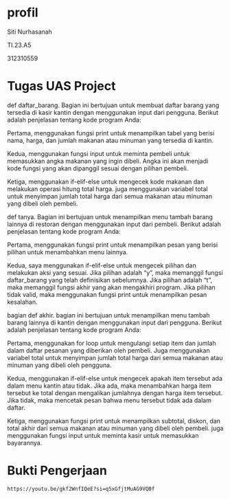 # profil
Siti Nurhasanah

TI.23.A5

312310559

# Tugas UAS Project

def daftar_barang. Bagian ini bertujuan untuk membuat daftar barang yang tersedia di kasir kantin dengan menggunakan input dari pengguna. Berikut adalah penjelasan tentang kode program Anda:

Pertama, menggunakan fungsi print untuk menampilkan tabel yang berisi nama, harga, dan jumlah makanan atau minuman yang tersedia di kantin.

Kedua, menggunakan fungsi input untuk meminta pembeli untuk memasukkan angka makanan yang ingin dibeli. Angka ini akan menjadi kode fungsi yang akan dipanggil sesuai dengan pilihan pembeli.

Ketiga, menggunakan if-elif-else untuk mengecek kode makanan dan melakukan operasi hitung total harga. juga menggunakan variabel total untuk menyimpan jumlah total harga dari semua makanan atau minuman yang dibeli oleh pembeli.

def tanya. Bagian ini bertujuan untuk menampilkan menu tambah barang lainnya di restoran dengan menggunakan input dari pembeli. Berikut adalah penjelasan tentang kode program Anda:

Pertama, menggunakan fungsi print untuk menampilkan pesan yang berisi pilihan untuk menambahkan menu lainnya. 

Kedua, saya menggunakan if-elif-else untuk mengecek pilihan dan melakukan aksi yang sesuai. Jika pilihan adalah “y”, maka memanggil fungsi daftar_barang yang telah definisikan sebelumnya. Jika pilihan adalah “t”, maka memanggil fungsi akhir yang akan mengakhiri program. Jika pilihan tidak valid, maka menggunakan fungsi print untuk menampilkan pesan kesalahan.

bagian def akhir. bagian ini bertujuan untuk menampilkan menu tambah barang lainnya di kantin dengan menggunakan input dari pengguna. Berikut adalah penjelasan tentang kode program Anda:

Pertama, menggunakan for loop untuk mengulangi setiap item dan jumlah dalam daftar pesanan yang diberikan oleh pembeli. Juga menggunakan variabel total untuk menyimpan jumlah total harga dari semua makanan atau minuman yang dibeli oleh pengguna.

Kedua, menggunakan if-elif-else untuk mengecek apakah item tersebut ada dalam menu kantin atau tidak. Jika ada, maka menambahkan harga item tersebut ke total dengan mengalikan jumlahnya dengan harga item tersebut. Jika tidak, maka mencetak pesan bahwa menu tersebut tidak ada dalam daftar.

Ketiga, menggunakan fungsi print untuk menampilkan subtotal, diskon, dan total akhir dari semua makanan atau minuman yang dibeli oleh pembeli. juga menggunakan fungsi input untuk meminta kasir untuk memasukkan bayarannya.

# Bukti Pengerjaan
    https://youtu.be/gkf2WnfIQeE?si=q5xGfjtMuAG9VQ0f 

